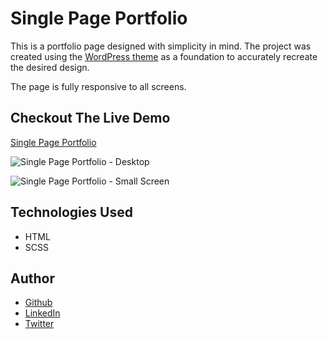 # Single Page Portfolio

This is a portfolio page designed with simplicity in mind. The project was created using the [WordPress theme](https://wordpress.com/theme/tu/tlfirstpage.wordpress.com) as a foundation to accurately recreate the desired design.

The page is fully responsive to all screens.

## Checkout The Live Demo

[Single Page Portfolio]()

![Single Page Portfolio - Desktop]()

![Single Page Portfolio - Small Screen]()

## Technologies Used

- HTML
- SCSS

## Author

- [Github](https://github.com/Peac-h)
- [LinkedIn](https://www.linkedin.com/in/tamta-lomidze-b336b9266/)
- [Twitter](https://twitter.com/p6eac_h)
